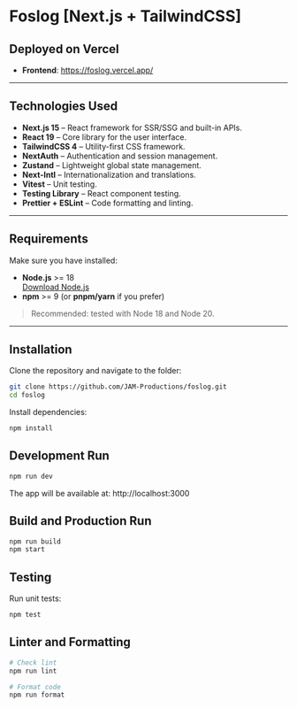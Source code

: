 # Foslog [Next.js + TailwindCSS]

## Deployed on Vercel

- **Frontend**: https://foslog.vercel.app/

---

## Technologies Used

- **Next.js 15** – React framework for SSR/SSG and built-in APIs.
- **React 19** – Core library for the user interface.
- **TailwindCSS 4** – Utility-first CSS framework.
- **NextAuth** – Authentication and session management.
- **Zustand** – Lightweight global state management.
- **Next-Intl** – Internationalization and translations.
- **Vitest** – Unit testing.
- **Testing Library** – React component testing.
- **Prettier + ESLint** – Code formatting and linting.

---

## Requirements

Make sure you have installed:

- **Node.js** >= 18  
  [Download Node.js](https://nodejs.org/)
- **npm** >= 9 (or **pnpm/yarn** if you prefer)

> Recommended: tested with Node 18 and Node 20.

---

## Installation

Clone the repository and navigate to the folder:

```bash
git clone https://github.com/JAM-Productions/foslog.git
cd foslog
```

Install dependencies:

```bash
npm install
```

## Development Run

```bash
npm run dev
```

The app will be available at: http://localhost:3000

## Build and Production Run

```bash
npm run build
npm start
```

## Testing

Run unit tests:

```bash
npm test
```

## Linter and Formatting

```bash
# Check lint
npm run lint

# Format code
npm run format
```
